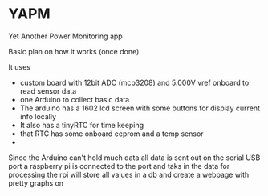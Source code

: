 YAPM
====

Yet Another Power Monitoring app

Basic plan on how it works (once done)

It uses 
* custom board with 12bit ADC (mcp3208) and 5.000V vref onboard to read sensor data
* one Arduino to collect basic data
* The arduino has a 1602 lcd screen with some buttons for display current info locally
* It also has a tinyRTC for time keeping
* that RTC has some onboard eeprom and a temp sensor
* 

Since the Arduino can't hold much data all data is sent out on the serial USB port
a raspberry pi is connected to the port and taks in the data for processing
the rpi will store all values in a db and create a webpage with pretty graphs on

